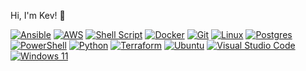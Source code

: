 Hi, I'm Kev! 🌵

[![Ansible](https://img.shields.io/badge/ansible-%231A1918.svg?style=for-the-badge&logo=ansible&logoColor=white)](#)
[![AWS](https://img.shields.io/badge/AWS-%23FF9900.svg?style=for-the-badge&logo=amazon-web-services&logoColor=white)](#)
[![Shell Script](https://img.shields.io/badge/bash-%23121011.svg?style=for-the-badge&logo=gnu-bash&logoColor=white)](#)
[![Docker](https://img.shields.io/badge/docker-257bd6?style=for-the-badge&logo=docker&logoColor=white)](#)
[![Git](https://img.shields.io/badge/Git-F05032?style=for-the-badge&logo=git&logoColor=fff)](#)
[![Linux](https://img.shields.io/badge/Linux-FCC624?style=for-the-badge&logo=linux&logoColor=black)](#)
[![Postgres](https://img.shields.io/badge/Postgres-%23316192.svg?style=for-the-badge&logo=postgresql&logoColor=white)](#)
[![PowerShell](https://img.shields.io/badge/PowerShell-%235391FE.svg?style=for-the-badge&logo=powershell&logoColor=white)](#)
[![Python](https://img.shields.io/badge/python-3670A0?style=for-the-badge&logo=python&logoColor=ffdd54)](#)
[![Terraform](https://img.shields.io/badge/terraform-%235835CC.svg?style=for-the-badge&logo=terraform&logoColor=white)](#)
[![Ubuntu](https://img.shields.io/badge/Ubuntu-E95420?style=for-the-badge&logo=ubuntu&logoColor=white)](#)
[![Visual Studio Code](https://img.shields.io/badge/VSCode-0078d7.svg?style=for-the-badge&logo=visual-studio-code&logoColor=white)](#)
[![Windows 11](https://img.shields.io/badge/Windows%2011-%230079d5.svg?style=for-the-badge&logo=Windows%2011&logoColor=white)](#)
